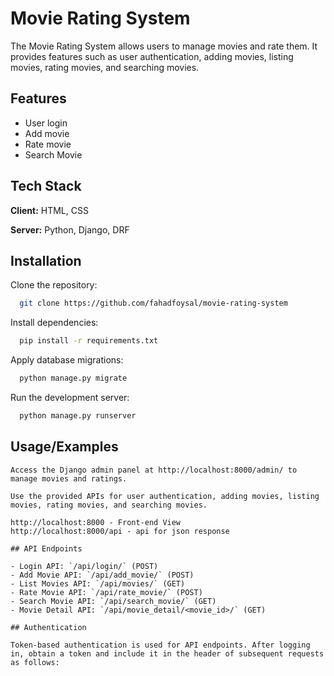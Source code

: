 
# Movie Rating System

The Movie Rating System allows users to manage movies and rate them. It provides features such as user authentication, adding movies, listing movies, rating movies, and searching movies.



## Features

- User login
- Add movie
- Rate movie
- Search Movie


## Tech Stack

**Client:** HTML, CSS

**Server:** Python, Django, DRF


## Installation

Clone the repository:

```bash
  git clone https://github.com/fahadfoysal/movie-rating-system

```
Install dependencies:
```bash
  pip install -r requirements.txt

``` 
Apply database migrations:

```bash
  python manage.py migrate

```
Run the development server:
```bash
  python manage.py runserver

``` 
## Usage/Examples

```
Access the Django admin panel at http://localhost:8000/admin/ to manage movies and ratings.

Use the provided APIs for user authentication, adding movies, listing movies, rating movies, and searching movies.

http://localhost:8000 - Front-end View
http://localhost:8000/api - api for json response

## API Endpoints

- Login API: `/api/login/` (POST)
- Add Movie API: `/api/add_movie/` (POST)
- List Movies API: `/api/movies/` (GET)
- Rate Movie API: `/api/rate_movie/` (POST)
- Search Movie API: `/api/search_movie/` (GET)
- Movie Detail API: `/api/movie_detail/<movie_id>/` (GET)

## Authentication

Token-based authentication is used for API endpoints. After logging in, obtain a token and include it in the header of subsequent requests as follows:


